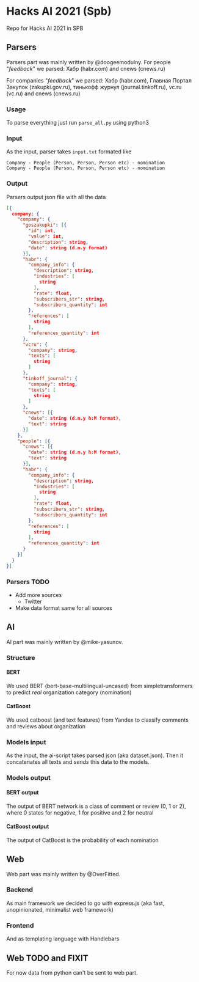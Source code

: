# Hacks AI 2021 (Spb)

Repo for Hacks AI 2021 in SPB

## Parsers

Parsers part was mainly written by @doogeemodulny.
For people "*feedback*" we parsed:
Хабр (habr.com) and cnews (cnews.ru)

For companies "*feedback*" we parsed:
Хабр (habr.com), Главная Портал Закупок (zakupki.gov.ru), тинькофф журнул (journal.tinkoff.ru), vc.ru (vc.ru) and cnews (cnews.ru)

### Usage

To parse everything just run `parse_all.py` using python3

### Input

As the input, parser takes `input.txt` formated like

```text
Company - People (Person, Person, Person etc) - nomination
Company - People (Person, Person, Person etc) - nomination
```

### Output

Parsers output json file with all the data

```json
[{
  company: {
    "company": {
      "goszakupki": [{
        "id": int,
        "value": int,
        "description": string,
        "date": string (d.m.y format)
      }],
      "habr": {
        "company_info": {
          "description": string,
          "industries": [
            string
          ],
          "rate": float,
          "subscribers_str": string,
          "subscribers_quantity": int
        },
        "references": [
          string
        ],
        "references_quantity": int
      },
      "vcru": {
        "company": string,
        "texts": [
          string
        ]
      },
      "tinkoff_journal": {
        "company": string,
        "texts": [
          string
        ]
      },
      "cnews": [{
        "date": string (d.m.y h:M format),
        "text": string
      }]
    },
    "people": [{
      "cnews": [{
        "date": string (d.m.y h:M format),
        "text": string
      }],
      "habr": {
        "company_info": {
          "description": string,
          "industries": [
            string
          ],
          "rate": float,
          "subscribers_str": string,
          "subscribers_quantity": int
        },
        "references": [
          string
        ],
        "references_quantity": int
      }
    }]
  }
}]
```

### Parsers TODO

* Add more sources
  * Twitter
* Make data format same for all sources

## AI

AI part was mainly written by @mike-yasunov.

### Structure

#### BERT

We used BERT (bert-base-multilingual-uncased) from simpletransformers to predict *real* organization category (nomination)

#### CatBoost

We used catboost (and text features) from Yandex to classify comments and reviews about organization

### Models input

As the input, the ai-script takes parsed json (aka dataset.json). Then it concatenates all texts and *sends* this data to the models.

### Models output

#### BERT output

The output of BERT network is a class of comment or review (0, 1 or 2), where 0 states for negative, 1 for positive and 2 for neutral

#### CatBoost output

The output of CatBoost is the probability of each nomination

## Web

Web part was mainly written by @OverFitted.

### Backend

As main framework we decided to go with express.js (aka fast, unopinionated, minimalist web framework)

### Frontend

And as templating language with Handlebars

## Web TODO and FIXIT

For now data from python can't be sent to web part.
